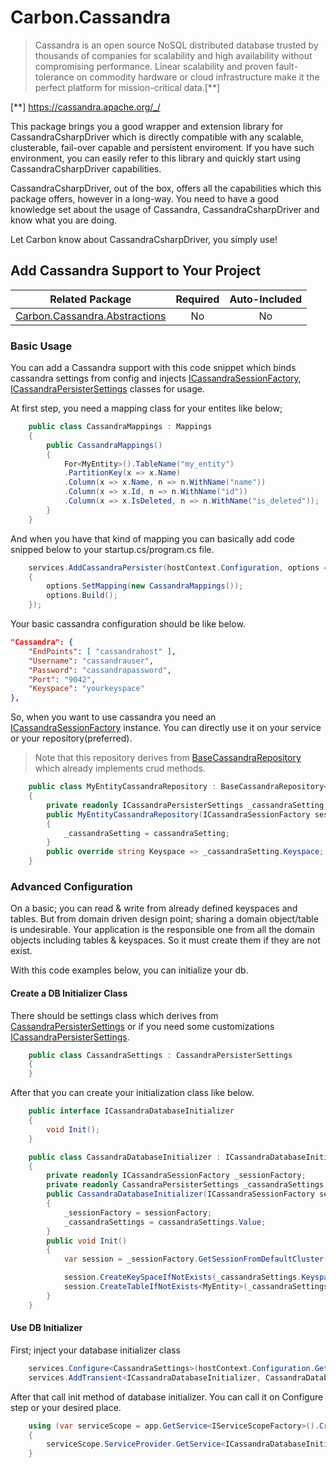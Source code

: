 # Carbon.Cassandra

> Cassandra is an open source NoSQL distributed database trusted by thousands of companies for scalability and high availability without compromising performance. Linear scalability and proven fault-tolerance on commodity hardware or cloud infrastructure make it the perfect platform for mission-critical data.[**]

[**] https://cassandra.apache.org/_/

This package brings you a good wrapper and extension library for CassandraCsharpDriver which is directly compatible with any scalable, clusterable, fail-over capable and persistent enviroment.
If you have such environment, you can easily refer to this library and quickly start using CassandraCsharpDriver capabilities.

CassandraCsharpDriver, out of the box, offers all the capabilities which this package offers, however in a long-way. You need to have a good knowledge set about the usage of Cassandra, CassandraCsharpDriver and know what you are doing.

Let Carbon know about CassandraCsharpDriver, you simply use!

## Add Cassandra Support to Your Project


| Related Package                                                                  | Required | Auto-Included |
|-----------------------------------------------------------------                 |:----:    |:----:         |
| [Carbon.Cassandra.Abstractions](../Carbon.Cassandra.Abstractions/README.md)      | No       | No            |

### Basic Usage

You can add a Cassandra support with this code snippet which binds cassandra settings from config and injects 
[ICassandraSessionFactory](https://github.com/kocdigital/Carbon/blob/master/Carbon.Cassandra.Abstractions/ICassandraSessionFactory.cs),
[ICassandraPersisterSettings](https://github.com/kocdigital/Carbon/blob/master/Carbon.Cassandra.Abstractions/ICassandraPersisterSettings.cs) classes for usage.

At first step, you need a mapping class for your entites like below;

```csharp
    public class CassandraMappings : Mappings
    {
        public CassandraMappings()
        {
            For<MyEntity>().TableName("my_entity")
            .PartitionKey(x => x.Name)
            .Column(x => x.Name, n => n.WithName("name"))
            .Column(x => x.Id, n => n.WithName("id"))
            .Column(x => x.IsDeleted, n => n.WithName("is_deleted"));            
        }
    }
```

And when you have that kind of mapping you can basically add code snipped below to your startup.cs/program.cs file.

```csharp
    services.AddCassandraPersister(hostContext.Configuration, options =>
    {
        options.SetMapping(new CassandraMappings());
        options.Build();
    });    
```

Your basic cassandra configuration should be like below.
```json
"Cassandra": {
    "EndPoints": [ "cassandrahost" ],
    "Username": "cassandrauser",
    "Password": "cassandrapassword",
    "Port": "9042",
    "Keyspace": "yourkeyspace"
},
```

So, when you want to use cassandra you need an [ICassandraSessionFactory](https://github.com/kocdigital/Carbon/blob/master/Carbon.Cassandra.Abstractions/ICassandraSessionFactory.cs) instance. 
You can directly use it on your service or your repository(preferred).

> Note that this repository derives from [BaseCassandraRepository<T>](https://github.com/kocdigital/Carbon/blob/master/Carbon.Cassandra/BaseCassandraRepository.cs) which already implements crud methods.

```csharp
    public class MyEntityCassandraRepository : BaseCassandraRepository<MyEntity>
    {
        private readonly ICassandraPersisterSettings _cassandraSetting;
        public MyEntityCassandraRepository(ICassandraSessionFactory sessionFactory, ICassandraPersisterSettings cassandraSetting) : base(sessionFactory)
        {
            _cassandraSetting = cassandraSetting;
        }
        public override string Keyspace => _cassandraSetting.Keyspace;
    }
```

### Advanced Configuration

On a basic; you can read & write from already defined keyspaces and tables. But from domain driven design point; sharing a domain object/table is undesirable. 
Your application is the responsible one from all the domain objects including tables & keyspaces. So it must create them if they are not exist.

With this code examples below, you can initialize your db.

#### Create a DB Initializer Class

There should be settings class which derives from [CassandraPersisterSettings](https://github.com/kocdigital/Carbon/blob/master/Carbon.Cassandra/CassandraPersisterSettings.cs) 
or if you need some customizations [ICassandraPersisterSettings](https://github.com/kocdigital/Carbon/blob/master/Carbon.Cassandra.Abstractions/ICassandraPersisterSettings.cs).

```csharp
    public class CassandraSettings : CassandraPersisterSettings
    {
    }
```

After that you can create your initialization class like below.

```csharp
    public interface ICassandraDatabaseInitializer
    {
        void Init();
    }

    public class CassandraDatabaseInitializer : ICassandraDatabaseInitializer
    {
        private readonly ICassandraSessionFactory _sessionFactory;
        private readonly CassandraPersisterSettings _cassandraSettings;
        public CassandraDatabaseInitializer(ICassandraSessionFactory sessionFactory, IOptions<CassandraSettings> cassandraSettings)
        {
            _sessionFactory = sessionFactory;
            _cassandraSettings = cassandraSettings.Value;
        }
        public void Init()
        {
            var session = _sessionFactory.GetSessionFromDefaultCluster();

            session.CreateKeySpaceIfNotExists(_cassandraSettings.Keyspace);
            session.CreateTableIfNotExists<MyEntity>(_cassandraSettings.Keyspace);
        }
    }
```

#### Use DB Initializer

First; inject your database initializer class

```csharp
    services.Configure<CassandraSettings>(hostContext.Configuration.GetSection("Cassandra"));
    services.AddTransient<ICassandraDatabaseInitializer, CassandraDatabaseInitializer>();
```

After that call init method of database initializer. You can call it on Configure step or your desired place.

```csharp
    using (var serviceScope = app.GetService<IServiceScopeFactory>().CreateScope())
    {
        serviceScope.ServiceProvider.GetService<ICassandraDatabaseInitializer>().Init();
    }
```

